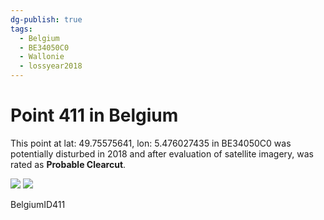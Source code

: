 ```yaml
---
dg-publish: true
tags:
  - Belgium
  - BE34050C0
  - Wallonie
  - lossyear2018
---
```


# Point 411 in Belgium

This point at lat: 49.75575641, lon: 5.476027435 in BE34050C0 was potentially disturbed in 2018 and after evaluation of satellite imagery, was rated as **Probable Clearcut**.

<div class='juxtapose' data-showcredits='false'>
<img src='https://baserow-backend-production20240528124524339000000001.s3.amazonaws.com/user_files/pskdZO4eSJK13g1bVP21ooQebQDN15Kd_04e73f5b42fc5d7cb3e5c26a035d2e8a8d7d9e4e9dfcf3c5fd1229c09de4a1fe.png' data-label='September 2015' />
<img src='https://baserow-backend-production20240528124524339000000001.s3.amazonaws.com/user_files/falqZWd8wqVxieS48EgQJWmfyjGyjWCN_7febe486fd563e561b39f410dea24a8cc2e19a67973ca8ce89ad086df275f007.png' data-label='May 2020' />
</div>

BelgiumID411